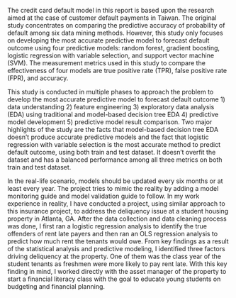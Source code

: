 The credit card default model in this report is based upon the research aimed at the case of customer default payments in Taiwan. The original study concentrates on comparing the predictive accuracy of probability of default among six data mining methods. However, this study only focuses on developing the most accurate predictive model to forecast default outcome using four predictive models: random forest, gradient boosting, logistic regression with variable selection, and support vector machine (SVM). The measurement metrics used in this study to compare the effectiveness of four models are true positive rate (TPR), false positive rate (FPR), and accuracy.

This study is conducted in multiple phases to approach the problem to develop the most accurate predictive model to forecast default outcome 1) data understanding 2) feature engineering 3) exploratory data analysis (EDA) using traditional and model-based decision tree EDA 4) predictive model development 5) predictive model result comparison. Two major highlights of the study are the facts that model-based decision tree EDA doesn’t produce accurate predictive models and the fact that logistic regression with variable selection is the most accurate method to predict default outcome, using both train and test dataset. It doesn’t overfit the dataset and has a balanced performance among all three metrics on both train and test dataset.

In the real-life scenario, models should be updated every six months or at least every year. The project tries to mimic the reality by adding a model monitoring guide and model validation guide to follow. In my work experience in reality, I have conducted a project, using similar approach to this insurance project, to address the deliquency issue at a student housing property in Atlanta, GA. After the data collection and data cleaning process was done, I first ran a logistic regression analysis to identify the true offenders of rent late payers and then ran an OLS regression analysis to predict how much rent the tenants would owe. From key findings as a result of the statistical analysis and predictive modeling, I identified three factors driving deliquency at the property. One of them was the class year of the student tenants as freshmen were more likely to pay rent late. With this key finding in mind, I worked directly with the asset manager of the property to start a financial literacy class with the goal to educate young students on budgeting and financial planning.
